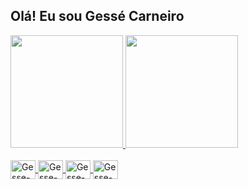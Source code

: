 ## Olá! Eu sou Gessé Carneiro
<div>
  <a href="https://github.com/gessecarneiro">
  <img height="180em" src="https://github-readme-stats.vercel.app/api?username=gessecarneiro&show_icons=true&theme=dracula&include_all_commits=true&count_private=true"/>
  <img height="180em" src="https://github-readme-stats.vercel.app/api/top-langs/?username=gessecarneiro&layout=compact&langs_count=7&theme=dracula"/>
</div>
<div style="display: inline_block"><br>
  <img align="center" alt="Gesse-tux" height="30" width="40" src="https://cdn.jsdelivr.net/gh/devicons/devicon/icons/linux/linux-original.svg">
  <img align="center" alt="Gesse-c" height="30" width="40" src="https://cdn.jsdelivr.net/gh/devicons/devicon/icons/c/c-original.svg">
  <img align="center" alt="Gesse-GO" height="30" width="40" src="https://cdn.jsdelivr.net/gh/devicons/devicon/icons/go/go-original.svg">
  <img align="center" alt="Gesse-docker" height="30" width="40" src="https://cdn.jsdelivr.net/gh/devicons/devicon/icons/docker/docker-original.svg">

  
</div>
  
  ##
